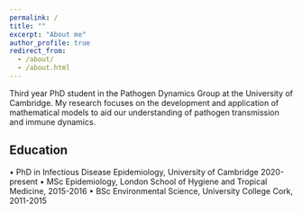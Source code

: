 ```yaml
---
permalink: /
title: ""
excerpt: "About me"
author_profile: true
redirect_from: 
  - /about/
  - /about.html
---
```


Third year PhD student in the Pathogen Dynamics Group at the University of Cambridge. My research focuses on the development and application of mathematical models to aid our understanding of pathogen transmission and immune dynamics.

Education
------
•	PhD in Infectious Disease Epidemiology, University of Cambridge 2020-present
•	MSc Epidemiology, London School of Hygiene and Tropical Medicine, 2015-2016
•	BSc Environmental Science, University College Cork, 2011-2015



